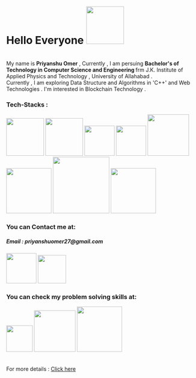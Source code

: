 
<h1>Hello Everyone  <img src = "https://logos-world.net/wp-content/uploads/2023/11/Emoji-Wave-Hand.png" width="100px"> </h1>
<br> 
My name is <b> Priyanshu Omer</b> , Currently , I am persuing <B>Bachelor's of Technology in Computer Science and Engineering </B> frm J.K. Institute of Applied Physics and Technology , University of Allahabad .
<br>
Currently , I am exploring Data Structure and Algorithms in 'C++' and Web Technologies . I'm interested in Blockchain Technology .

<h3>Tech-Stacks :   </h3>
<div class="img-box">
<img  width="100px"  src="https://th.bing.com/th?id=OIP.w9AIOO6Cfup6aToV1E-dEQHaIr&w=230&h=270&c=8&rs=1&qlt=90&o=6&dpr=1.3&pid=3.1&rm=2">
<img width="100px"  src="https://logodix.com/logo/1137946.png">
<img  width="80px" src="https://brandslogos.com/wp-content/uploads/images/large/html-logo.png">
<img  width="80px" src="https://www.mvps.net/docs/wp-content/uploads/2019/10/css.png">
<img  width="110px" src="https://www.kindpng.com/picc/m/171-1718046_javascript-programming-language-logo-hd-png-download.png">
<img  width="120px" src="https://logos-download.com/wp-content/uploads/2016/09/Node_logo_NodeJS.png">
<img  width="150px" src="https://th.bing.com/th/id/OIP.disvEAqaUL_iW-yOD37WUQHaHa?rs=1&pid=ImgDetMain">
<img  width="120px" src="https://pngimg.com/uploads/mysql/mysql_PNG19.png">
</div>


<div class="img-box">
<h3>You can Contact me at:  </h3>
<h5>Email : <b>priyanshuomer27@gmail.com</b></h5>
  <a href="https://www.linkedin.com/in/priyanshu-omer-190abb288"><img width="80px" src="https://logospng.org/download/linkedin/logo-linkedin-icon-2048.png"></a>
 <a href="https://x.com/Priyanshu_27_10"><img width="75px" src="https://cdn.punchng.com/wp-content/uploads/2023/07/24084806/Twitter-new-logo.jpeg"></a>

</div>



<div class="img-box">
<h3>You can check my problem solving skills at:  </h3>
  <a href="https://leetcode.com/u/Priyanshu_Omer"><img width="70px" src="https://coderaky.com/images/icons/leetcode.png"></a>
 <a href="https://www.geeksforgeeks.org/user/priyanshu2710"><img width="110px" src="https://th.bing.com/th/id/R.0f85c8d9175ae38cfa979f4a5b34705b?rik=57x%2bzhxbK15wvQ&riu=http%3a%2f%2flevelupcollege.com%2fwp-content%2fuploads%2f2022%2f07%2fgfg-logo.png&ehk=R0uZjD8Jzzhk3nFfYzt3T2bSE2wgykuNh1DXqOO7bfg%3d&risl=&pid=ImgRaw&r=0"></a>
 <a href="https://www.codechef.com/users/priyanshu_omer"><img width="120px" src="https://th.bing.com/th/id/OIP.uGvujCpH8kxrW6ebnufkwgHaDn?rs=1&pid=ImgDetMain"></a>
</div>


<br>
<br>
<div>
 For more details :  <a href="https://linktr.ee/priyanshu_omer27">Click here</a>
</div>




<!--
**Priyanshuomer/Priyanshuomer** is a ✨ _special_ ✨ repository because its `README.md` (this file) appears on your GitHub profile.

Here are some ideas to get you started:

- 🔭 I’m currently working on ...
- 🌱 I’m currently learning ...
- 👯 I’m looking to collaborate on ...
- 🤔 I’m looking for help with ...
- 💬 Ask me about ...
- 📫 How to reach me: ...
- 😄 Pronouns: ...
- ⚡ Fun fact: ...
-->
